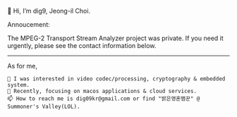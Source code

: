 👋 Hi, I’m dig9, Jeong-il Choi.

Annoucement:

The MPEG-2 Transport Stream Analyzer project was private. If you need it urgently, please see the contact information below.    
     
***     

As for me,

	👀 I was interested in video codec/processing, cryptography & embedded system.   
	🌱 Recently, focusing on macos applications & cloud services.   
	📫 How to reach me is dig09kr@gmail.com or find "밝은영혼뱀꾼" @ Summoner's Valley(LOL).   
	
	

